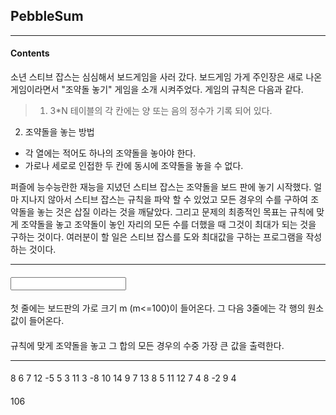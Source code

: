 ﻿## PebbleSum
----------------------------------
#### Contents
소년 스티브 잡스는 심심해서 보드게임을 사러 갔다. 보드게임 가게 주인장은 새로 나온 게임이라면서 "조약돌 놓기" 게임을 소개 시켜주었다. 게임의 규칙은 다음과 같다. 

>1. 3*N 테이블의 각 칸에는 양 또는 음의 정수가 기록 되어 있다.
2. 조약돌을 놓는 방법
 * 각 열에는 적어도 하나의 조약돌을 놓아야 한다.
 * 가로나 세로로 인접한 두 칸에 동시에 조약돌을 놓을 수 없다.

퍼즐에 능수능란한 재능을 지녔던 스티브 잡스는 조약돌을 보드 판에 놓기 시작했다. 얼마 지나지 않아서 스티브 잡스는 규칙을 파악 할 수 있었고 모든 경우의 수를 구하여 조약돌을 놓는 것은 삽질 이라는 것을 깨달았다. 그리고 문제의 최종적인 목표는 규칙에 맞게 조약돌을 놓고 조약돌이 놓인 자리의 모든 수를 더했을 때 그것이 최대가 되는 것을 구하는 것이다. 
여러분이 할 일은 스티브 잡스를 도와 최대값을 구하는 프로그램을 작성하는 것이다.

--------------------------------
#### <Input>
첫 줄에는 보드판의 가로 크기 m (m<=100)이 들어온다. 
그 다음 3줄에는 각 행의 원소값이 들어온다. 


#### <Output>
규칙에 맞게 조약돌을 놓고 그 합의 모든 경우의 수중 가장 큰 값을 출력한다.

------------------------------------
#### <Sample Input>

8
6 7 12 -5 5 3 11 3
-8 10 14 9 7 13 8 5
11 12 7 4 8 -2 9 4
 
#### <Sample Output>

106